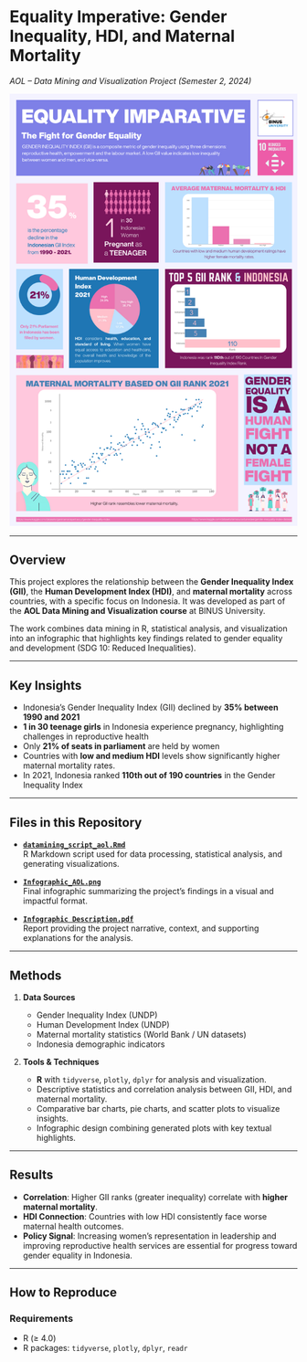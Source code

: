 # Equality Imperative: Gender Inequality, HDI, and Maternal Mortality  
*AOL – Data Mining and Visualization Project (Semester 2, 2024)*  

![Infographic Preview](./outputs/Infographic_AOL.png)

---

## Overview  
This project explores the relationship between the **Gender Inequality Index (GII)**, the **Human Development Index (HDI)**, and **maternal mortality** across countries, with a specific focus on Indonesia. It was developed as part of the **AOL Data Mining and Visualization course** at BINUS University.  

The work combines data mining in R, statistical analysis, and visualization into an infographic that highlights key findings related to gender equality and development (SDG 10: Reduced Inequalities).  

---

## Key Insights  
- Indonesia’s Gender Inequality Index (GII) declined by **35% between 1990 and 2021**
- **1 in 30 teenage girls** in Indonesia experience pregnancy, highlighting challenges in reproductive health
- Only **21% of seats in parliament** are held by women
- Countries with **low and medium HDI** levels show significantly higher maternal mortality rates.  
- In 2021, Indonesia ranked **110th out of 190 countries** in the Gender Inequality Index

---

## Files in this Repository  
- **[`datamining_script_aol.Rmd`](./datamining_script_aol.Rmd)**  
  R Markdown script used for data processing, statistical analysis, and generating visualizations.  

- **[`Infographic_AOL.png`](./Infographic_AOL.png)**  
  Final infographic summarizing the project’s findings in a visual and impactful format.  

- **[`Infographic Description.pdf`](./Infographic%20Description.pdf)**  
  Report providing the project narrative, context, and supporting explanations for the analysis.  

---

## Methods  
1. **Data Sources**  
   - Gender Inequality Index (UNDP)  
   - Human Development Index (UNDP)  
   - Maternal mortality statistics (World Bank / UN datasets)  
   - Indonesia demographic indicators  

2. **Tools & Techniques**  
   - **R** with `tidyverse`, `plotly`, `dplyr` for analysis and visualization.  
   - Descriptive statistics and correlation analysis between GII, HDI, and maternal mortality.  
   - Comparative bar charts, pie charts, and scatter plots to visualize insights.  
   - Infographic design combining generated plots with key textual highlights.  

---

## Results  
- **Correlation**: Higher GII ranks (greater inequality) correlate with **higher maternal mortality**.  
- **HDI Connection**: Countries with low HDI consistently face worse maternal health outcomes.  
- **Policy Signal**: Increasing women’s representation in leadership and improving reproductive health services are essential for progress toward gender equality in Indonesia.  

---

## How to Reproduce  
### Requirements  
- R (≥ 4.0)  
- R packages: `tidyverse`, `plotly`, `dplyr`, `readr`  

